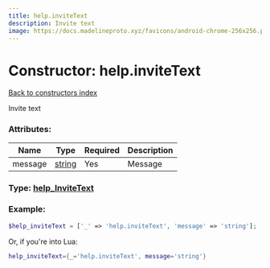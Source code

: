 ```yaml
---
title: help.inviteText
description: Invite text
image: https://docs.madelineproto.xyz/favicons/android-chrome-256x256.png
---
```

# Constructor: help.inviteText  
[Back to constructors index](index.md)



Invite text

### Attributes:

| Name     |    Type       | Required | Description |
|----------|---------------|----------|-------------|
|message|[string](../types/string.md) | Yes|Message|



### Type: [help\_InviteText](../types/help_InviteText.md)


### Example:

```php
$help_inviteText = ['_' => 'help.inviteText', 'message' => 'string'];
```  


Or, if you're into Lua:

```lua
help_inviteText={_='help.inviteText', message='string'}

```


